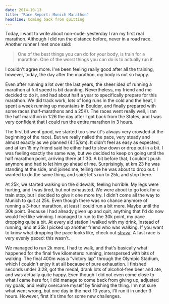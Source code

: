 ```yaml
---
date: 2014-10-13
title: "Race Report: Munich Marathon"
headline: Coming back from quitting
---
```



Today, I want to write about non-code: yesterday I ran my first real marathon. Although I did run the distance before, never in a road race. Another runner I met once said:

> One of the best things you can do for your body, is train for a marathon. One of the worst things you can do is to actually run it.

I couldn't agree more. I've been feeling really good after all the training, however, today, the day after the marathon, my body is not so happy.

Even after running a lot over the last years, the sheer idea of running a marathon at full speed is bit daunting. Nevertheless, my friend and me decided to do it, and had about half a year to specifically prepare for this marathon. We did track work, lots of long runs in the cold and the heat, I spent a week running up mountains in Boulder, and finally prepared with some races (half-marathons and a 25K). The races went really well, I ran the half marathon in 1:26 the day after I got back from the States, and I was very confident that I could run the entire marathon in 3 hours.

The first bit went good, we started too slow (it's always very crowded at the beginning of the race). But we really nailed the pace, very steady and almost exactly as we planned (4:15/km). It didn't feel as easy as expected, and at km 15 my friend said he either had to slow down or drop out in a bit. I was feeling exactly the same way, but we decided to keep on going until the half marathon point, arriving there at 1:30. A bit before that, I couldn't push anymore and had to let him go ahead of me. Surprisingly, at km 23 he was standing at the side, and joined me, telling me he was about to drop out. I wanted to do the same thing, and said: let's run to 25k, and stop there.

At 25k, we started walking on the sidewalk, feeling horrible. My legs were hurting, and I was tired, but not exhausted. We were about to go look for a train stop, but I decided to give it one more try. I didn't come all the way to Munich to quit at 25k. Even though there was no chance anymore of running a 3-hour marathon, at least I could run a bit more. Maybe until the 30k point. Because I had already given up and quit, anything that I'd do now would feel like winning. I managed to run to the 30k point, my pace dropping quite a bit. At every aid station I walked with my drink, instead of running, and at 35k I picked up another friend who was walking. If you want to know what dropping the pace looks like, check out [strava](http://www.strava.com/activities/206659319). A fast race is very evenly paced: this wasn't.

We managed to run 2k more, I had to walk, and that's basically what happened for the final five kilometers: running, interspersed with bits of walking. The final 400m was a "victory lap" through the Olympic Stadium, which I couldn't enjoy it at all because of pure exhaustion. I finished seconds under 3:28, got the medal, drank lots of alcohol-free beer and ate, and was actually quite happy. Even though I did not even come close to what I came here for, I did manage to come back from giving up, adjusted my goals, and really overcame myself by finishing the thing. I'm not sure what went wrong, but one day in the next 10 years, I'll run it in under 3 hours. However, first it's time for some new challenges.

